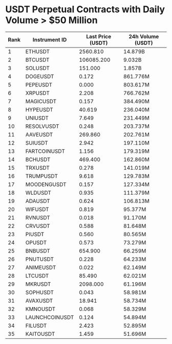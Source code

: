 # USDT Perpetual Contracts with Daily Volume > $50 Million

| Rank | Instrument ID | Last Price (USDT) | 24h Volume (USDT) |
|------|---------------|-------------------|-------------------|
| 1 | ETHUSDT | 2560.810 | 14.879B |
| 2 | BTCUSDT | 106085.200 | 9.032B |
| 3 | SOLUSDT | 151.000 | 1.857B |
| 4 | DOGEUSDT | 0.172 | 861.776M |
| 5 | PEPEUSDT | 0.000 | 803.617M |
| 6 | XRPUSDT | 2.208 | 766.762M |
| 7 | MAGICUSDT | 0.157 | 384.490M |
| 8 | HYPEUSDT | 40.619 | 236.040M |
| 9 | UNIUSDT | 7.649 | 231.449M |
| 10 | RESOLVUSDT | 0.248 | 203.737M |
| 11 | AAVEUSDT | 269.860 | 202.761M |
| 12 | SUIUSDT | 2.942 | 197.110M |
| 13 | FARTCOINUSDT | 1.156 | 179.319M |
| 14 | BCHUSDT | 469.400 | 162.860M |
| 15 | TRXUSDT | 0.278 | 141.019M |
| 16 | TRUMPUSDT | 9.618 | 129.783M |
| 17 | MOODENGUSDT | 0.157 | 127.334M |
| 18 | WLDUSDT | 0.935 | 111.379M |
| 19 | ADAUSDT | 0.624 | 106.813M |
| 20 | WIFUSDT | 0.819 | 95.377M |
| 21 | RVNUSDT | 0.018 | 91.170M |
| 22 | CRVUSDT | 0.588 | 81.648M |
| 23 | PIUSDT | 0.560 | 80.565M |
| 24 | OPUSDT | 0.573 | 73.279M |
| 25 | BNBUSDT | 654.900 | 66.259M |
| 26 | PNUTUSDT | 0.228 | 64.233M |
| 27 | ANIMEUSDT | 0.022 | 62.149M |
| 28 | LTCUSDT | 85.490 | 62.021M |
| 29 | MKRUSDT | 2098.000 | 61.196M |
| 30 | SOPHUSDT | 0.043 | 58.981M |
| 31 | AVAXUSDT | 18.941 | 58.734M |
| 32 | KMNOUSDT | 0.068 | 58.329M |
| 33 | LAUNCHCOINUSDT | 0.124 | 54.894M |
| 34 | FILUSDT | 2.423 | 52.895M |
| 35 | KAITOUSDT | 1.459 | 51.696M |
